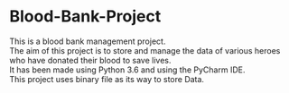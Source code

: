 # Blood-Bank-Project
This is a blood bank management project. <br />
The aim of this project is to store and manage the data of various heroes who have donated their blood to save lives.<br />
It has been made using Python 3.6 and using the PyCharm IDE.<br />
This project uses binary file as its way to store Data.<br />



